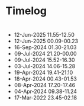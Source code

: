 # Timelog

#
- 12-Jun-2025 11.55-12.50
- 12-Jun-2025 00.09-00.23
- 16-Sep-2024 01.30-21.03
- 09-Jul-2024 21.20-00.00
- 09-Jul-2024 15.52-16.30
- 03-Jul-2024 14.06-15.28
- 19-Apr-2024 19.41-21.10
- 18-Apr-2024 00.43-01.53
- 08-Apr-2024 17.20-17.46
- 04-Apr-2024 09.38-11.24
- 17-Mar-2022 23.45-02.18

